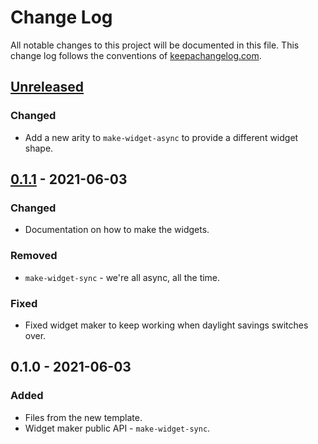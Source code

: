 # Change Log
All notable changes to this project will be documented in this file. This change log follows the conventions of [keepachangelog.com](http://keepachangelog.com/).

## [Unreleased]
### Changed
- Add a new arity to `make-widget-async` to provide a different widget shape.

## [0.1.1] - 2021-06-03
### Changed
- Documentation on how to make the widgets.

### Removed
- `make-widget-sync` - we're all async, all the time.

### Fixed
- Fixed widget maker to keep working when daylight savings switches over.

## 0.1.0 - 2021-06-03
### Added
- Files from the new template.
- Widget maker public API - `make-widget-sync`.

[Unreleased]: https://github.com/your-name/getting-clojure/compare/0.1.1...HEAD
[0.1.1]: https://github.com/your-name/getting-clojure/compare/0.1.0...0.1.1

